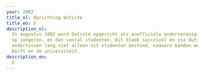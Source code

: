 ```yaml
---
year: 2002
title_nl: Oprichting Outsite
title_en: X
description_nl:
  In augustus 2002 werd Outsite opgericht als onofficiële ondervereniging en merknaam van DWH gericht
  op jongeren, en dan vooral studenten. Dit bleek succesvol en via Outsite kreeg DWH, wat zelf
  ondertussen lang niet alleen uit studenten bestond, nauwere banden met de studentenverenigingen in
  Delft en de universiteit.
description_en:
  X
---
```


